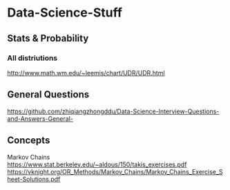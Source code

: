 # Data-Science-Stuff

## Stats & Probability
### All distriutions
http://www.math.wm.edu/~leemis/chart/UDR/UDR.html



## General Questions
https://github.com/zhiqiangzhongddu/Data-Science-Interview-Questions-and-Answers-General-





## Concepts
Markov Chains \
https://www.stat.berkeley.edu/~aldous/150/takis_exercises.pdf \
https://vknight.org/OR_Methods/Markov_Chains/Markov_Chains_Exercise_Sheet-Solutions.pdf
